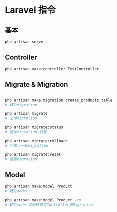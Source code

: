 # Laravel 指令

## 基本

```bash
php artisan serve
```

## Controller

```bash
php artisan make:controller TestController
```

## Migrate & Migration

```bash

php artisan make:migration create_products_table
# 建立migration

php artisan migrate
# 上傳migration

php artisan migrate:status
# 查詢migration 狀態

php artisan migrate:rollback
# 回復上一組migration

php artisan migrate:reset
# 重置migration

```

## Model

```bash
php artisan make:model Product
# 建立model

php artisan make:model Product -cm
# 建立model並同時建立Controller與Migration
```
